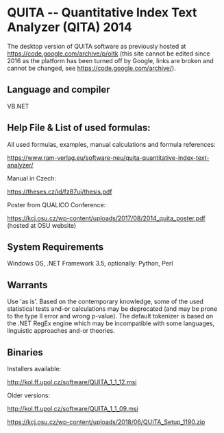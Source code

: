 # QUITA -- Quantitative Index Text Analyzer (QITA) 2014
The desktop version of QUITA software as previously hosted at https://code.google.com/archive/p/oltk (this site cannot be edited since 2016 as the platform has been turned off by Google, links are broken and cannot be changed, see https://code.google.com/archive/).

## Language and compiler
VB.NET

## Help File & List of used formulas:
All used formulas, examples, manual calculations and formula references:

https://www.ram-verlag.eu/software-neu/quita-quantitative-index-text-analyzer/

Manual in Czech:

https://theses.cz/id/fz87uj/thesis.pdf

Poster from QUALICO Conference:

https://kcj.osu.cz/wp-content/uploads/2017/08/2014_quita_poster.pdf (hosted at OSU website)

## System Requirements
Windows OS, .NET Framework 3.5, optionally: Python, Perl

## Warrants
Use 'as is'. Based on the contemporary knowledge, some of the used statistical tests and-or calculations may be deprecated (and may be prone to the type II error and wrong p-value). The default tokenizer is based on the .NET RegEx engine which may be incompatible with some languages, linguistic approaches and-or theories.

## Binaries

Installers available:

http://kol.ff.upol.cz/software/QUITA_1_1_12.msi

Older versions:

http://kol.ff.upol.cz/software/QUITA_1_1_09.msi

https://kcj.osu.cz/wp-content/uploads/2018/06/QUITA_Setup_1190.zip
